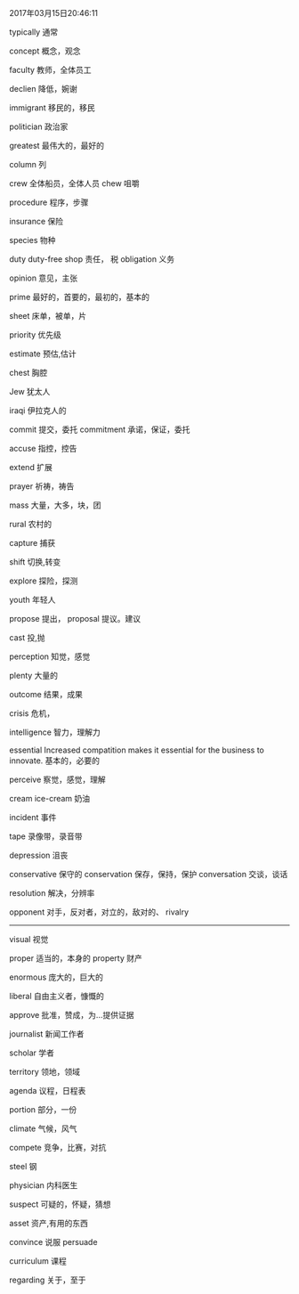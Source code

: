 2017年03月15日20:46:11

typically                           		通常
	
concept										概念，观念

faculty												教师，全体员工

declien										降低，婉谢

immigrant									移民的，移民

politician											政治家

greatest									最伟大的，最好的

column										列

crew												全体船员，全体人员
chew										咀嚼

procedure									程序，步骤

insurance									保险

species										物种
	
duty                    duty-free shop		责任， 税
obligation									义务

opinion										意见，主张

prime												最好的，首要的，最初的，基本的
	
sheet										床单，被单，片
	
priority									优先级

estimate									预估,估计

chest										胸腔

Jew											犹太人

iraqi										伊拉克人的

commit 										提交，委托
commitment									承诺，保证，委托

accuse										指控，控告

extend										扩展

prayer										祈祷，祷告

mass										大量，大多，块，团

rural										农村的

capture										捕获

shift										切换,转变

explore										探险，探测

youth										年轻人

propose										提出，
proposal									提议。建议

cast										投,抛

perception												知觉，感觉

plenty										大量的

outcome										结果，成果

crisis										危机，

intelligence								智力，理解力

essential       Increased compatition makes it essential for the business to innovate.		基本的，必要的

perceive									察觉，感觉，理解

cream				ice-cream				奶油

incident									事件

tape										录像带，录音带

depression									沮丧

conservative								保守的
conservation								保存，保持，保护
conversation								交谈，谈话

resolution									解决，分辨率

opponent									对手，反对者，对立的，敌对的、
rivalry

------------------------------------------

visual										视觉

proper												适当的，本身的
property									财产

enormous											庞大的，巨大的

liberal												自由主义者，慷慨的

approve												批准，赞成，为...提供证据

journalist											新闻工作者

scholar										学者

territory									领地，领域

agenda										议程，日程表

portion										部分，一份

climate										气候，风气

compete										竞争，比赛，对抗

steel										钢

physician											内科医生

suspect										可疑的，怀疑，猜想

asset										资产,有用的东西

convince									说服
persuade

curriculum									课程

regarding									关于，至于










